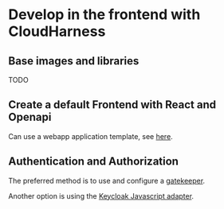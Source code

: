 # Develop in the frontend with CloudHarness

## Base images and libraries
TODO 

## Create a default Frontend with React and Openapi

Can use a webapp application template, see [here](../harness-application.md).

## Authentication and Authorization

The preferred method is to use and configure a [gatekeeper](../../accounts#configure-a-gatekeeper).

Another option is using the [Keycloak Javascript adapter](https://www.npmjs.com/package/keycloak-js).
